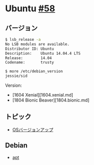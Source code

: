 # Ubuntu [#58](https://github.com/hdknr/scriptogr.am/issues/58)

## バージョン

~~~bash
$ lsb_release -a
No LSB modules are available.
Distributor ID: Ubuntu
Description:    Ubuntu 14.04.4 LTS
Release:        14.04
Codename:       trusty
~~~

~~~bash
$ more /etc/debian_version
jessie/sid
~~~

Version:

- [1604 Xenial][1604.xenial.md]
- [1804 Bionic Beaver][1804.bionic.md]

## トピック

- [OSバージョンアップ](upgrade.md)

## Debian

- [apt](debian.apt.md)
